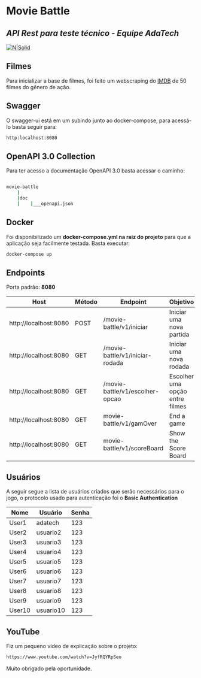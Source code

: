 # Movie Battle
## _API Rest para teste técnico  - Equipe AdaTech_
[![N|Solid](https://pbs.twimg.com/profile_images/1453086096489959428/s915qXTs_200x200.jpg)](https://nodesource.com/products/nsolid)
## Filmes

Para inicializar a base de filmes, foi feito um webscraping do [IMDB](https://breakdance.github.io/breakdance/) de 50 filmes do gênero de ação.

## Swagger
O swagger-ui está em um subindo junto ao docker-compose, para acessá-lo basta seguir para:
```sh
http:localhost:8080
```

## OpenAPI 3.0 Collection

Para ter acesso a documentação OpenAPI 3.0 basta acessar o caminho:

```bash

movie-battle
    |
    |doc
    |    |___openapi.json

```

## Docker

Foi disponibilizado um **docker-compose.yml na raiz do projeto** para que a aplicação seja facilmente testada. Basta executar:

```sh
docker-compose up
```
## Endpoints

Porta padrão: **8080**

| Host | Método | Endpoint | Objetivo |
 | ------ | ------ | ------ | ------ |
| http://localhost:8080 | POST | /movie-battle/v1/iniciar | Iniciar uma nova partida
| http://localhost:8080 | GET | /movie-battle/v1/iniciar-rodada | Iniciar uma nova rodada
| http://localhost:8080 | GET | /movie-battle/v1/escolher-opcao | Escolher uma opção entre filmes
| http://localhost:8080 | GET | movie-battle/v1/gamOver  | End a game
| http://localhost:8080 | GET | movie-battle/v1/scoreBoard | Show the Score Board 

## Usuários

A seguir segue a lista de usuários criados que serão necessários para o jogo, o protocolo usado para autenticação foi o **Basic Authentication**

| Nome | Usuário | Senha |
| ------ | ------ | ------ |
| User1 | adatech | 123
| User2 | usuario2 | 123
| User3 | usuario3 | 123
| User4 | usuario4 | 123
| User5 | usuario5 | 123
| User6 | usuario6 | 123
| User7 | usuario7 | 123
| User8 | usuario8 | 123
| User9 | usuario9 | 123
| User10 | usuario10 | 123

## YouTube

Fiz um pequeno vídeo de explicação sobre o projeto:

```sh
https://www.youtube.com/watch?v=JyfRQYRpSeo
```

Muito obrigado pela oportunidade.

